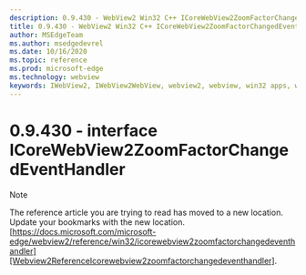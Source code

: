 ```yaml
---
description: 0.9.430 - WebView2 Win32 C++ ICoreWebView2ZoomFactorChangedEventHandler
title: 0.9.430 - WebView2 Win32 C++ ICoreWebView2ZoomFactorChangedEventHandler
author: MSEdgeTeam
ms.author: msedgedevrel
ms.date: 10/16/2020
ms.topic: reference
ms.prod: microsoft-edge
ms.technology: webview
keywords: IWebView2, IWebView2WebView, webview2, webview, win32 apps, win32, edge, ICoreWebView2, ICoreWebView2Host, browser control, edge html
---
```


# 0.9.430 - interface ICoreWebView2ZoomFactorChangedEventHandler 

> [!NOTE]
> The reference article you are trying to read has moved to a new location.  
> Update your bookmarks with the new location.  
> [https://docs.microsoft.com/microsoft-edge/webview2/reference/win32/icorewebview2zoomfactorchangedeventhandler][Webview2ReferenceIcorewebview2zoomfactorchangedeventhandler].  

[Webview2ReferenceIcorewebview2zoomfactorchangedeventhandler]: /microsoft-edge/webview2/reference/win32/icorewebview2zoomfactorchangedeventhandler "interface ICoreWebView2ZoomFactorChangedEventHandler | Microsoft Docs"
